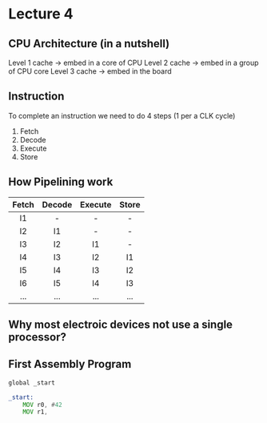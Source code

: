 # Lecture 4

## CPU Architecture (in a nutshell)

Level 1 cache -> embed in a core of CPU
Level 2 cache -> embed in a group of CPU core
Level 3 cache -> embed in the board

## Instruction

To complete an instruction we need to do 4 steps (1 per a CLK cycle)
1. Fetch
2. Decode
3. Execute
4. Store

## How Pipelining work

| Fetch | Decode | Execute | Store |
| :---: | :----: | :-----: | :---: |
| I1 | - | - | - |
| I2 | I1 | - | - |
| I3 | I2 | I1 | - |
| I4 | I3 | I2 | I1 |
| I5 | I4 | I3 | I2 |
| I6 | I5 | I4 | I3 |
| ... | ... | ... | ... |

## Why most electroic devices not use a single processor?

## First Assembly Program

```asm
global _start

_start:
    MOV r0, #42
    MOV r1, 
```

